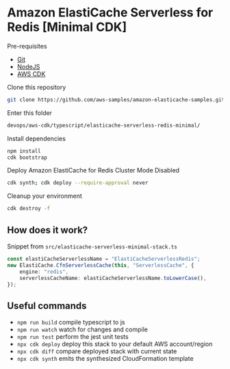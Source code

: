 # Amazon ElastiCache Serverless for Redis [Minimal CDK]

Pre-requisites
- [Git](https://git-scm.com/)
- [NodeJS](https://nodejs.org/en)
- [AWS CDK](https://github.com/aws/aws-cdk)

Clone this repository
```bash
git clone https://github.com/aws-samples/amazon-elasticache-samples.git
```

Enter this folder
```bash
devops/aws-cdk/typescript/elasticache-serverless-redis-minimal/
```

Install dependencies
```bash
npm install
cdk bootstrap
```

Deploy Amazon ElastiCache for Redis Cluster Mode Disabled
```bash
cdk synth; cdk deploy --require-approval never
```

Cleanup your environment
```bash
cdk destroy -f
```

## How does it work?

Snippet from `src/elasticache-serverless-minimal-stack.ts`

```typescript
const elastiCacheServerlessName = "ElastiCacheServerlessRedis";
new ElastiCache.CfnServerlessCache(this, "ServerlessCache", {
    engine: "redis",
    serverlessCacheName: elastiCacheServerlessName.toLowerCase(),
});
```

## Useful commands

* `npm run build`   compile typescript to js
* `npm run watch`   watch for changes and compile
* `npm run test`    perform the jest unit tests
* `npx cdk deploy`  deploy this stack to your default AWS account/region
* `npx cdk diff`    compare deployed stack with current state
* `npx cdk synth`   emits the synthesized CloudFormation template
